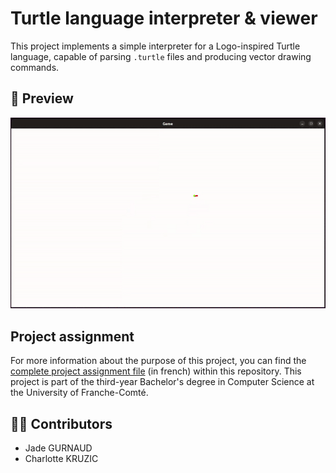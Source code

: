 # Turtle language interpreter & viewer

This project implements a simple interpreter for a Logo-inspired Turtle language, capable of parsing `.turtle` files and producing vector drawing commands. 


## 📸 Preview
![Demo](./ressources/demo.gif)

## Project assignment
For more information about the purpose of this project, you can find the [complete project assignment file](./ressources/project-assignment-fr.pdf) (in french) within this repository. This project is part of the third-year Bachelor's degree in Computer Science at the University of Franche-Comté.

## 👩‍💻 Contributors
- Jade GURNAUD
- Charlotte KRUZIC